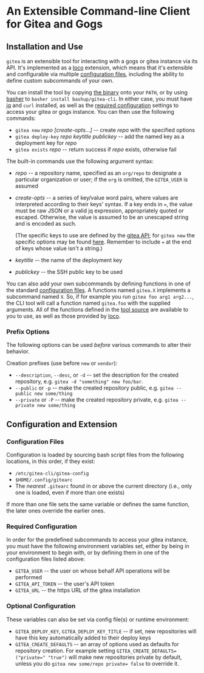 # An Extensible Command-line Client for Gitea and Gogs

## Installation and Use

`gitea` is an extensible tool for interacting with a gogs or gitea instance via its API.  It's implemented as a [loco](https://github.com/bashup/loco) extension, which means that it's extensible and configurable via multiple [configuration files](#configuration-files), including the ability to define custom subcommands of your own.

You can install the tool by copying [the binary](bin/gitea) onto your `PATH`, or by using [basher](https://github.com/basherpm/basher) to `basher install bashup/gitea-cli`.  In either case, you must have [jq](https://github.com/stedolan/jq/)  and `curl` installed, as well as the [required configuration](#required-configuration) settings to access your gitea or gogs instance.  You can then use the following commands:

* `gitea new` *repo [create-opts...]*  -- create *repo* with the specified options
* `gitea deploy-key` *repo keytitle publickey* -- add the named key as a deployment key for *repo*
* `gitea exists` *repo* -- return success if *repo* exists, otherwise fail

The built-in commands use the following argument syntax:

* *repo* -- a repository name, specified as an `org/repo` to designate a particular organization or user; if the `org` is omitted, the `GITEA_USER` is assumed

* *create-opts* -- a series of key/value word pairs, where values are interpreted according to their keys' syntax.  If a key ends in `=`, the value must be raw JSON or a valid jq expression, appropriately quoted or escaped.  Otherwise, the value is assumed to be an unescaped string and is encoded as such.

  (The specific keys to use are defined by the [gitea API](https://github.com/gogits/go-gogs-client/wiki); for `gitea new` the specific options may be found [here](https://github.com/gogits/go-gogs-client/wiki/Repositories#create).  Remember to include `=` at the end of keys whose value isn't a string.)

* *keytitle* -- the name of the deployment key

* *publickey* -- the SSH public key to be used

You can also add your own subcommands by defining functions in one of the standard [configuration files](#configuration-files).  A functions named `gitea.X` implements a subcommand named `X`.  So, if for example you run  `gitea foo arg1 arg2...`, the CLI tool will call a function named `gitea.foo` with the supplied arguments.  All of the functions defined in the [tool source](gitea.md) are available to you to use, as well as those provided by [loco](https://github.com/bashup/loco).

### Prefix Options

The following options can be used *before* various commands to alter their behavior.

Creation prefixes (use before `new` or `vendor`):

* `--description`, `--desc`, or `-d` -- set the description for the created repository, e.g. `gitea -d "something" new foo/bar`.
* `--public` or `-p` -- make the created repository public, e.g. `gitea --public new some/thing`
* `--private` or `-P` -- make the created repository private, e.g. `gitea --private new some/thing`

## Configuration and Extension

### Configuration Files

Configuration is loaded by sourcing bash script files from the following locations, in this order, if they exist:

* `/etc/gitea-cli/gitea-config`
* `$HOME/.config/gitearc`
* The *nearest* `.gitearc` found in or above the current directory (i.e., only one is loaded, even if more than one exists)

If more than one file sets the same variable or defines the same function, the later ones override the earlier ones.

### Required Configuration

In order for the predefined subcommands to access your gitea instance, you must have the following environment variables set, either by being in your environment to begin with, or by defining them in one of the configuration files listed above:

* `GITEA_USER` -- the user on whose behalf API operations will be performed
* `GITEA_API_TOKEN` -- the user's API token
* `GITEA_URL` -- the https URL of the gitea installation

### Optional Configuration

These variables can also be set via config file(s) or runtime environment:

* `GITEA_DEPLOY_KEY`, `GITEA_DEPLOY_KEY_TITLE`  -- if set, new repositories will have this key automatically added to their deploy keys
* `GITEA_CREATE_DEFAULTS` -- an array of options used as defaults for repository creation.  For example setting `GITEA_CREATE_DEFAULTS=("private=" "true")` will make new repositories private by default, unless you do `gitea new some/repo private= false` to override it.



